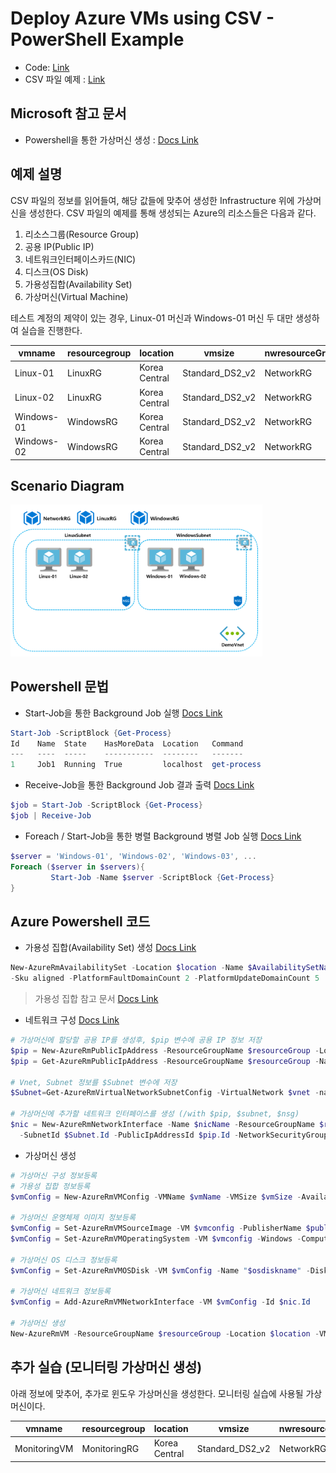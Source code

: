 # Deploy Azure VMs using CSV - PowerShell Example

* Code: [Link](https://github.com/krazuregame/development/blob/master/script/powershell/src/2_2_Bulk_VirtualMachines_Creation_CSV.ps1)
* CSV 파일 예제 : [Link](https://github.com/krazuregame/development/blob/master/script/powershell/src/vmconfig.csv)

## Microsoft 참고 문서


* Powershell을 통한 가상머신 생성 :  [Docs Link](https://docs.microsoft.com/ko-kr/azure/virtual-machines/scripts/virtual-machines-windows-powershell-sample-create-vm?toc=%2fpowershell%2fmodule%2ftoc.json#sample-script)


## 예제 설명
CSV 파일의 정보를 읽어들여, 해당 값들에 맞추어 생성한 Infrastructure 위에 가상머신을 생성한다.
CSV 파일의 예제를 통해 생성되는 Azure의 리소스들은 다음과 같다.

1. 리소스그룹(Resource Group)
2. 공용 IP(Public IP)
3. 네트워크인터페이스카드(NIC)
4. 디스크(OS Disk)
5. 가용성집합(Availability Set)
6. 가상머신(Virtual Machine)


테스트 계정의 제약이 있는 경우, Linux-01 머신과 Windows-01 머신 두 대만 생성하여 실습을 진행한다.

vmname | resourcegroup | location | vmsize | nwresourceGroup | vnetName | subnetName | pipName | nicname | nsgname | osdiskname | disksize | os | publisher | offer | sku | AvailabilitySetName
------------ | ------------- | ------------- | ------------- | ------------- | ------------- | ------------- | ------------- | ------------- | ------------- | ------------- | ------------- | ------------- | ------------- | ------------- | ------------- | -------------
Linux-01 | LinuxRG | Korea Central | Standard_DS2_v2 | NetworkRG | DemoVnet | LinuxSubnet | Linux-01-pip | Linux-01-nic | LinuxNSG | Linux-01-disk | 127 | linux | OpenLogic | CentOS | 7.3 | LinuxAVS
Linux-02 | LinuxRG | Korea Central | Standard_DS2_v2 | NetworkRG | DemoVnet | LinuxSubnet | Linux-02-pip | Linux-02-nic | LinuxNSG | Linux-02-disk | 127 | linux | OpenLogic | CentOS | 7.3 | LinuxAVS
Windows-01 | WindowsRG | Korea Central | Standard_DS2_v2 | NetworkRG | DemoVnet | WindowsSubnet | Windows-01-pip | Windows-01-nic | WindowsNSG | Windows-01-disk | 127 | windows | MicrosoftWindowsServer | WindowsServer | 2016-Datacenter | WindowsAVS
Windows-02 | WindowsRG | Korea Central | Standard_DS2_v2 | NetworkRG | DemoVnet | WindowsSubnet | Windows-02-pip | Windows-02-nic | WindowsNSG | Windows-02-disk | 127 | windows | MicrosoftWindowsServer | WindowsServer | 2016-Datacenter | WindowsAVS


## Scenario Diagram
<img src="../../../images/vmconfig.png" width="80%" height="80%"> 


## Powershell 문법

* Start-Job을 통한 Background Job 실행 [Docs Link](https://docs.microsoft.com/en-us/powershell/module/microsoft.powershell.core/start-job?view=powershell-6)

```powershell
Start-Job -ScriptBlock {Get-Process}
Id    Name  State    HasMoreData  Location   Command
---   ----  -----    -----------  --------   -------
1     Job1  Running  True         localhost  get-process
```

* Receive-Job을 통한 Background Job 결과 출력 [Docs Link](https://docs.microsoft.com/en-us/powershell/module/microsoft.powershell.core/receive-job?view=powershell-6)
```powershell
$job = Start-Job -ScriptBlock {Get-Process}
$job | Receive-Job
```

* Foreach / Start-Job을 통한 병렬 Background 병렬 Job 실행 [Docs Link](https://docs.microsoft.com/en-us/powershell/module/microsoft.powershell.core/about/about_arrays?view=powershell-6#iterations-over-array-elements)
```powershell
$server = 'Windows-01', 'Windows-02', 'Windows-03', ...
Foreach ($server in $servers){ 
         Start-Job -Name $server -ScriptBlock {Get-Process}
}
```

## Azure Powershell 코드 
* 가용성 집합(Availability Set) 생성 [Docs Link](https://docs.microsoft.com/ko-kr/powershell/module/azurerm.compute/new-azurermavailabilityset?view=azurermps-6.10.0)
```powershell
New-AzureRmAvailabilitySet -Location $location -Name $AvailabilitySetName -ResourceGroupName $resourceGroup `
-Sku aligned -PlatformFaultDomainCount 2 -PlatformUpdateDomainCount 5
```
> 가용성 집합 참고 문서 [Docs Link](https://blogs.technet.microsoft.com/koalra/2014/08/06/microsoft-azure-vm-availability-set-load-bala/)



* 네트워크 구성 [Docs Link](https://docs.microsoft.com/ko-kr/powershell/module/azurerm.network/new-azurermnetworkinterface?view=azurermps-6.10.0#create)
```powershell
# 가상머신에 할당할 공용 IP를 생성후, $pip 변수에 공용 IP 정보 저장
$pip = New-AzureRmPublicIpAddress -ResourceGroupName $resourceGroup -Location $location -Name $pipName -AllocationMethod Static
$pip = Get-AzureRmPublicIpAddress -ResourceGroupName $resourceGroup -Name $pipName

# Vnet, Subnet 정보를 $Subnet 변수에 저장 
$Subnet=Get-AzureRmVirtualNetworkSubnetConfig -VirtualNetwork $vnet -name $subnetname

# 가상머신에 추가할 네트워크 인터페이스를 생성 (/with $pip, $subnet, $nsg)
$nic = New-AzureRmNetworkInterface -Name $nicName -ResourceGroupName $resourceGroup -Location $location `
  -SubnetId $Subnet.Id -PublicIpAddressId $pip.Id -NetworkSecurityGroupId $nsg.Id
```

* 가상머신 생성
```powershell
# 가상머신 구성 정보등록
# 가용성 집합 정보등록
$vmConfig = New-AzureRmVMConfig -VMName $vmName -VMSize $vmSize -AvailabilitySetId $GetAVS.Id

# 가상머신 운영체제 이미지 정보등록
$vmConfig = Set-AzureRmVMSourceImage -VM $vmconfig -PublisherName $publisher -Offer $offer -Skus $sku -Version latest
$vmConfig = Set-AzureRmVMOperatingSystem -VM $vmconfig -Windows -ComputerName $vmName -Credential $oscred -ProvisionVMAgent

# 가상머신 OS 디스크 정보등록
$vmConfig = Set-AzureRmVMOSDisk -VM $vmConfig -Name "$osdiskname" -DiskSizeInGB $disksize -CreateOption FromImage -Caching ReadWrite -StorageAccountType Premium_LRS

# 가상머신 네트워크 정보등록
$vmConfig = Add-AzureRmVMNetworkInterface -VM $vmConfig -Id $nic.Id
    
# 가상머신 생성
New-AzureRmVM -ResourceGroupName $resourceGroup -Location $location -VM $vmConfig
```



## 추가 실습 (모니터링 가상머신 생성)


아래 정보에 맞추어, 추가로 윈도우 가상머신을 생성한다. 모니터링 실습에 사용될 가상머신이다.


vmname | resourcegroup | location | vmsize | nwresourceGroup | vnetName | subnetName | pipName | nicname | nsgname | osdiskname | disksize | os | publisher | offer | sku | AvailabilitySetName
------------ | ------------- | ------------- | ------------- | ------------- | ------------- | ------------- | ------------- | ------------- | ------------- | ------------- | ------------- | ------------- | ------------- | ------------- | ------------- | -------------
MonitoringVM | MonitoringRG | Korea Central | Standard_DS2_v2 | NetworkRG | DemoVnet | MonitoringSubnet | Mon-pip | Mon-nic | MonNSG | Mon-disk | 127 | windows | MicrosoftWindowsServer | WindowsServer | 2016-Datacenter | MonAVS


